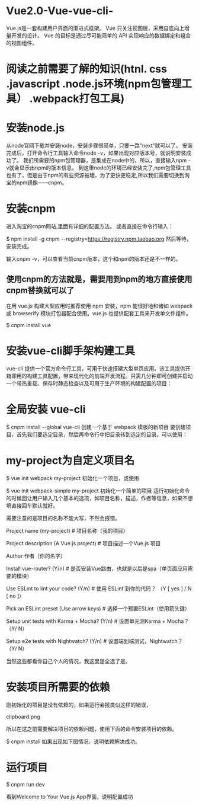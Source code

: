 # Vue2.0-Vue-vue-cli-
Vue.js是一套构建用户界面的渐进式框架。 Vue 只关注视图层，采用自底向上增量开发的设计。 Vue 的目标是通过尽可能简单的 API 实现响应的数据绑定和组合的视图组件。

# 阅读之前需要了解的知识(htnl. css .javascript .node.js环境(npm包管理工具） .webpack打包工具)

# 安装node.js
从node官网下载并安装node，安装步骤很简单，只要一路“next”就可以了。
安装完成后，打开命令行工具输入命令node -v，如果出现对应版本号，就说明安装成功了。
我们所需要的npm包管理器，是集成在node中的，所以，直接输入npm -v就会显示出npm的版本信息。
到这里node的环境已经安装完了,npm包管理工具也有了，但是由于npm的有些资源被墙，为了更快更稳定,所以我们需要切换到淘宝的npm镜像——cnpm。

# 安装cnpm
进入淘宝的cnpm网站,里面有详细的配置方法。
或者直接在命令行输入：

$ npm install -g cnpm --registry=https://registry.npm.taobao.org
然后等待，安装完成。

输入cnpm -v，可以查看当前cnpm版本，这个和npm的版本还是不一样的。

## 使用cnpm的方法就是，需要用到npm的地方直接使用cnpm替换就可以了

在用 vue.js 构建大型应用时推荐使用 npm 安装，npm 能很好地和诸如 webpack 或 browserify 模块打包器配合使用。vue.js 也提供配套工具来开发单文件组件。

$ cnpm install vue

# 安装vue-cli脚手架构建工具
vue-cli 提供一个官方命令行工具，可用于快速搭建大型单页应用。该工具提供开箱即用的构建工具配置，带来现代化的前端开发流程。只需几分钟即可创建并启动一个带热重载、保存时静态检查以及可用于生产环境的构建配置的项目：

# 全局安装 vue-cli
$ cnpm install --global vue-cli
创建一个基于 webpack 模板的新项目
要创建项目，首先我们要选定目录，然后再命令行中把目录转到选定的目录。可以使用：

# my-project为自定义项目名
$ vue init webpack my-project
初始化一个项目，或使用

$ vue init webpack-simple my-project
初始化一个简单的项目
运行初始化命令的时候回让用户输入几个基本的选项，如项目名称，描述，作者等信息，如果不想填直接回车默认就好。

需要注意的是项目的名称不能大写，不然会报错。

Project name (my-project) # 项目名称（我的项目）

Project description (A Vue.js project) # 项目描述一个Vue.js 项目

Author 作者（你的名字）

Install vue-router? (Y/n) # 是否安装Vue路由，也就是以后是spa（单页面应用需要的模块）

Use ESLint to lint your code? (Y/n) # 使用 ESLint 到你的代码？ （Y [ yes ] / N [ no ]）

Pick an ESLint preset (Use arrow keys) # 选择一个预置ESLint（使用箭头键）

Setup unit tests with Karma + Mocha? (Y/n) # 设置单元测Karma + Mocha？ （Y/ N）

Setup e2e tests with Nightwatch? (Y/n) # 设置端到端测试，Nightwatch？ （Y/ N）

当然这些都看你自己个人的情况，我这里是全选了是。

# 安装项目所需要的依赖
刚初始化的项目是没有依赖的，如果运行会报类似这样的错误，

clipboard.png

所以在这之前需要解决项目的依赖问题，使用下面的命令安装项目的依赖。

$ cnpm install
如果出现如下图情况，说明依赖解决成功。

# 运行项目
$ cnpm run dev

看到Welcome to Your Vue.js App界面，说明配置成功
